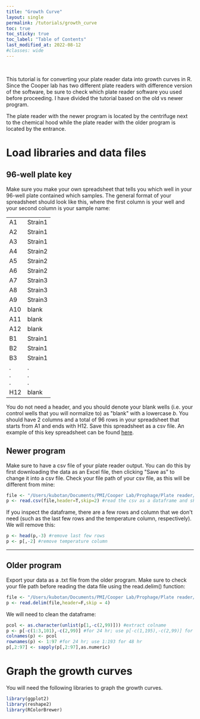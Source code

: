 ```yaml
---
title: "Growth Curve"
layout: single
permalink: /tutorials/growth_curve
toc: true
toc_sticky: true
toc_label: "Table of Contents"
last_modified_at: 2022-08-12
#classes: wide
---
```


<br>

This tutorial is for converting your plate reader data into growth curves in R. Since the Cooper lab has two different plate readers with difference version of the software, be sure to check which plate reader software you used before proceeding. I have divided the tutorial based on the old vs newer program.

The plate reader with the newer program is located by the centrifuge next to the chemical hood while the plate reader with the older program is located by the entrance.

# Load libraries and data files

## 96-well plate key

Make sure you make your own spreadsheet that tells you which well in your 96-well plate contained which samples. The general format of your spreadsheet should look like this, where the first column is your well and your second column is your sample name:

<table>
  <tr>
    <td class="tg-c3ow">A1</td>
    <td class="tg-c3ow">Strain1<br></td>
  </tr>
  <tr>
    <td class="tg-c3ow">A2</td>
    <td class="tg-c3ow">Strain1</td>
  </tr>
  <tr>
    <td class="tg-c3ow">A3</td>
    <td class="tg-c3ow">Strain1</td>
  </tr>
  <tr>
    <td class="tg-c3ow">A4</td>
    <td class="tg-c3ow">Strain2</td>
  </tr>
  <tr>
    <td class="tg-c3ow">A5</td>
    <td class="tg-c3ow">Strain2</td>
  </tr>
  <tr>
    <td class="tg-c3ow">A6</td>
    <td class="tg-c3ow">Strain2</td>
  </tr>
  <tr>
    <td class="tg-c3ow">A7</td>
    <td class="tg-c3ow">Strain3</td>
  </tr>
  <tr>
    <td class="tg-c3ow">A8</td>
    <td class="tg-c3ow">Strain3</td>
  </tr>
  <tr>
    <td class="tg-c3ow">A9</td>
    <td class="tg-c3ow">Strain3</td>
  </tr>
  <tr>
    <td class="tg-c3ow">A10</td>
    <td class="tg-c3ow">blank</td>
  </tr>
  <tr>
    <td class="tg-c3ow">A11</td>
    <td class="tg-c3ow">blank</td>
  </tr>
  <tr>
    <td class="tg-c3ow">A12</td>
    <td class="tg-c3ow">blank</td>
  </tr>
  <tr>
    <td class="tg-c3ow">B1</td>
    <td class="tg-c3ow">Strain1</td>
  </tr>
  <tr>
    <td class="tg-c3ow">B2</td>
    <td class="tg-c3ow">Strain1</td>
  </tr>
  <tr>
    <td class="tg-c3ow">B3</td>
    <td class="tg-c3ow">Strain1</td>
  </tr>
  <tr>
    <td class="tg-c3ow">.<br>.<br>.</td>
    <td class="tg-c3ow">.<br>.<br>.</td>
  </tr>
  <tr>
    <td class="tg-c3ow">H12</td>
    <td class="tg-c3ow">blank</td>
  </tr>
</table>

You do not need a header, and you should denote your blank wells (i.e. your control wells that you will normalize to) as "blank" with a lowercase *b*. You should have 2 columns and a total of 96 rows in your spreadsheet that starts from A1 and ends with H12. Save this spreadsheet as a csv file. An example of this key spreadsheet can be found [here](/sample_data/Plate_key_sample.csv).

## Newer program

Make sure to have a csv file of your plate reader output. You can do this by first downloading the data as an Excel file, then clicking "Save as" to change it into a csv file. Check your file path of your csv file, as this will be different from mine:

```r
file <- "/Users/kubotan/Documents/PMI/Cooper Lab/Prophage/Plate reader/2022-06-08/2022-06-10 clinical isolates.csv" #filepath of your csv file
p <- read.csv(file,header=T,skip=2) #read the csv as a dataframe and skip the first row
```

If you inspect the dataframe, there are a few rows and column that we don't need (such as the last few rows and the temperature column, respectively). We will remove this:

```r
p <- head(p,-3) #remove last few rows
p <- p[,-2] #remove temperature column
```

***

## Older program

Export your data as a .txt file from the older program. Make sure to check your file path before reading the data file using the read.delim() function:

```r
file <- "/Users/kubotan/Documents/PMI/Cooper Lab/Prophage/Plate reader/2022-06-22/Data 06-24-22-111321.txt"
p <- read.delim(file,header=F,skip = 4)
```

We will need to clean the dataframe:
```r
pcol <- as.character(unlist(p[1,-c(2,99)])) #extract colname
p <- p[-c(1:3,101),-c(2,99)] #for 24 hr; use p[-c(1,195),-c(2,99)] for 48 hr
colnames(p) <- pcol
rownames(p) <- 1:97 #for 24 hr; use 1:193 for 48 hr
p[,2:97] <- sapply(p[,2:97],as.numeric) 
```

# Graph the growth curves

You will need the following libraries to graph the growth curves.

```r
library(ggplot2)
library(reshape2)
library(RColorBrewer)
```